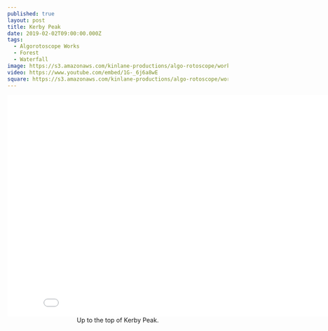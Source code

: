 ```yaml
---
published: true
layout: post
title: Kerby Peak
date: 2019-02-02T09:00:00.000Z
tags:
  - Algorotoscope Works
  - Forest
  - Waterfall
image: https://s3.amazonaws.com/kinlane-productions/algo-rotoscope/working/kerby-peak.jpg
video: https://www.youtube.com/embed/1G-_6j6a8wE
square: https://s3.amazonaws.com/kinlane-productions/algo-rotoscope/working/kerby-peak-square.jpg
---
```

<center><iframe width="853" height="505" src="{{ page.video }}" frameborder="0" allowfullscreen></iframe></center>
<center>Up to the top of Kerby Peak.</center>
